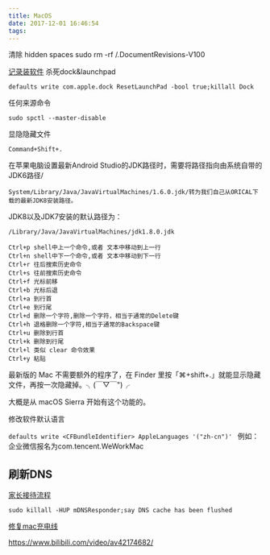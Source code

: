 ```yaml
---
title: MacOS
date: 2017-12-01 16:46:54
tags:
---
```


清除 hidden spaces
sudo rm -rf /.DocumentRevisions-V100

[记录装软件](https://7449.github.io/2017/07/04/mac-reloading/)
杀死dock&launchpad
    
    defaults write com.apple.dock ResetLaunchPad -bool true;killall Dock


任何来源命令
    
    sudo spctl --master-disable
显隐隐藏文件

    Command+Shift+.
    
在苹果电脑设置最新Android Studio的JDK路径时，需要将路径指向由系统自带的JDK6路径/
    
    System/Library/Java/JavaVirtualMachines/1.6.0.jdk/转为我们自己从ORICAL下载的最新JDK8安装路径。
JDK8以及JDK7安装的默认路径为：
    
    /Library/Java/JavaVirtualMachines/jdk1.8.0.jdk

```
Ctrl+p shell中上一个命令,或者 文本中移动到上一行
Ctrl+n shell中下一个命令,或者 文本中移动到下一行
Ctrl+r 往后搜索历史命令
Ctrl+s 往前搜索历史命令
Ctrl+f 光标前移
Ctrl+b 光标后退
Ctrl+a 到行首
Ctrl+e 到行尾
Ctrl+d 删除一个字符,删除一个字符，相当于通常的Delete键
Ctrl+h 退格删除一个字符,相当于通常的Backspace键
Ctrl+u 删除到行首
Ctrl+k 删除到行尾
Ctrl+l 类似 clear 命令效果
Ctrl+y 粘贴
```




最新版的 Mac 不需要额外的程序了，在 Finder 里按「⌘+shift+.」就能显示隐藏文件，再按一次隐藏掉。╮(￣▽￣")╭

大概是从 macOS Sierra 开始有这个功能的。

修改软件默认语言

`defaults write <CFBundleIdentifier> AppleLanguages '("zh-cn")' `
例如：企业微信报名为com.tencent.WeWorkMac

## 刷新DNS
[家长接待流程](media/%E5%AE%B6%E9%95%BF%E6%8E%A5%E5%BE%85%E6%B5%81%E7%A8%8B.md)

```
sudo killall -HUP mDNSResponder;say DNS cache has been flushed
```


[修复mac充电线](https://www.ifixit.com/Guide/MacBook+电源线5针+MagSafe+连接器和电缆更换/21842?lang=zh)


https://www.bilibili.com/video/av42174682/

